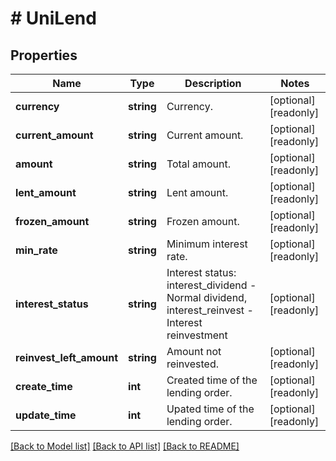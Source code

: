# # UniLend

## Properties

Name | Type | Description | Notes
------------ | ------------- | ------------- | -------------
**currency** | **string** | Currency. | [optional] [readonly] 
**current_amount** | **string** | Current amount. | [optional] [readonly] 
**amount** | **string** | Total amount. | [optional] [readonly] 
**lent_amount** | **string** | Lent amount. | [optional] [readonly] 
**frozen_amount** | **string** | Frozen amount. | [optional] [readonly] 
**min_rate** | **string** | Minimum interest rate. | [optional] [readonly] 
**interest_status** | **string** | Interest status: interest_dividend - Normal dividend, interest_reinvest - Interest reinvestment | [optional] [readonly] 
**reinvest_left_amount** | **string** | Amount not reinvested. | [optional] [readonly] 
**create_time** | **int** | Created time of the lending order. | [optional] [readonly] 
**update_time** | **int** | Upated time of the lending order. | [optional] [readonly] 

[[Back to Model list]](../../README.md#documentation-for-models) [[Back to API list]](../../README.md#documentation-for-api-endpoints) [[Back to README]](../../README.md)
